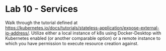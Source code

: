 # Lab 10 - Services

Walk through the tutorial defined at https://kubernetes.io/docs/tutorials/stateless-application/expose-external-ip-address/. Utilize either a local instance of k8s using Docker-Desktop with Kubernetes enabled (or another comparable option) or a remote instance to which you have permission to execute resource creation against.
